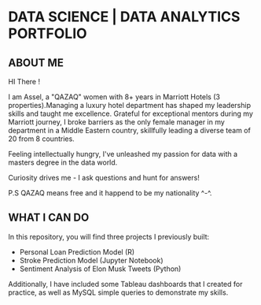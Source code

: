 # DATA SCIENCE | DATA ANALYTICS PORTFOLIO

## ABOUT ME 

HI There ! 

I am Assel, a "QAZAQ" women with 8+ years in Marriott Hotels (3 properties).Managing a luxury hotel department has shaped my leadership skills and taught me excellence.  Grateful for exceptional mentors during my Marriott journey, I broke barriers as the only female manager in my department in a Middle Eastern country, skillfully leading a diverse team of 20 from 8 countries. 

Feeling intellectually hungry, I've unleashed my passion for data with a masters degree in the data world.

Curiosity drives me - I ask questions and hunt for answers! 

P.S QAZAQ means free and it happend to be my nationality ^-^.

## WHAT I CAN DO 

In this repository, you will find three projects I previously built:

- Personal Loan Prediction Model (R)
- Stroke Prediction Model (Jupyter Notebook)
- Sentiment Analysis of Elon Musk Tweets (Python)

Additionally, I have included some Tableau dashboards that I created for practice, as well as MySQL simple queries to demonstrate my skills.














